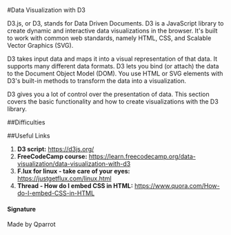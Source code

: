 #Data Visualization with D3

D3.js, or D3, stands for Data Driven Documents. D3 is a JavaScript library to create dynamic and interactive data visualizations in the browser. It's built to work with common web standards, namely HTML, CSS, and Scalable Vector Graphics (SVG).

D3 takes input data and maps it into a visual representation of that data. It supports many different data formats. D3 lets you bind (or attach) the data to the Document Object Model (DOM). You use HTML or SVG elements with D3's built-in methods to transform the data into a visualization.

D3 gives you a lot of control over the presentation of data. This section covers the basic functionality and how to create visualizations with the D3 library.

##Difficulties

##Useful Links
1. **D3 script:** https://d3js.org/
2. **FreeCodeCamp course:** https://learn.freecodecamp.org/data-visualization/data-visualization-with-d3
3. **F.lux for linux - take care of your eyes:** https://justgetflux.com/linux.html
4. **Thread - How do I embed CSS in HTML:** https://www.quora.com/How-do-I-embed-CSS-in-HTML

#### Signature

Made by Qparrot
